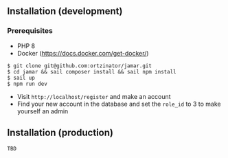 ## Installation (development)

### Prerequisites

-   PHP 8
-   Docker (https://docs.docker.com/get-docker/)

```
$ git clone git@github.com:ortzinator/jamar.git
$ cd jamar && sail composer install && sail npm install
$ sail up
$ npm run dev
```

-   Visit `http://localhost/register` and make an account
-   Find your new account in the database and set the `role_id` to 3 to make yourself an admin

## Installation (production)

```
TBD
```
